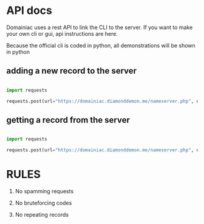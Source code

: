 # API docs

Domainiac uses a rest API to link the CLI to the server. If you want to make your own cli or gui, api instructions are here.

Because the official cli is coded in python, all demonstrations will be shown in python

## adding a new record to the server

```python

import requests

requests.post(url="https://domainiac.diamonddemon.me/nameserver.php", data={"command": "add", "content": DOMAIN + IP})

```

## getting a record from the server

```python

import requests

requests.post(url="https://domainiac.diamonddemon.me/nameserver.php", data={"command": "link", "content": CODE})

```

# RULES

1. No spamming requests

2. No bruteforcing codes

3. No repeating records
